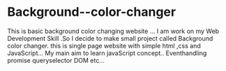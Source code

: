 # Background--color-changer
This is basic background color changing website ...
I am work on my Web Development Skill .So I decide to make small project called Background color changer.
this is single page website with simple html ,css and JavaScript...
My main aim to learn javaScript concept..
Eventhandling 
promise 
queryselector
DOM 
etc...
